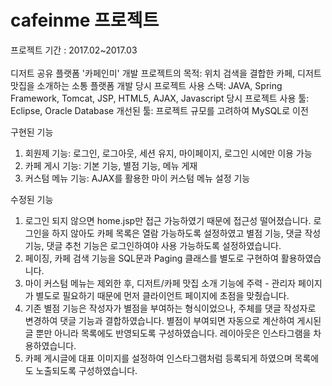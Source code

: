# cafeinme 프로젝트
프로젝트 기간 : 2017.02~2017.03
<br><br>
디저트 공유 플랫폼 '카페인미' 개발
프로젝트의 목적: 위치 검색을 결합한 카페, 디저트 맛집을 소개하는 소통 플랫폼 개발
당시 프로젝트 사용 스택: JAVA, Spring Framework, Tomcat, JSP, HTML5, AJAX, Javascript
당시 프로젝트 사용 툴: Eclipse, Oracle Database
개선된 툴: 프로젝트 규모를 고려하여 MySQL로 이전

구현된 기능
1. 회원제 기능: 로그인, 로그아웃, 세션 유지, 마이페이지, 로그인 시에만 이용 가능
2. 카페 게시 기능: 기본 기능, 별점 기능, 메뉴 게재
3. 커스텀 메뉴 기능: AJAX를 활용한 마이 커스텀 메뉴 설정 기능

수정된 기능
1. 로그인 되지 않으면 home.jsp만 접근 가능하였기 때문에 접근성 떨어졌습니다. 로그인을 하지 않아도 카페 목록은 열람 가능하도록 설정하였고 별점 기능, 댓글 작성 기능, 댓글 추천 기능은 로그인하여야 사용 가능하도록 설정하였습니다.
2. 페이징, 카페 검색 기능을 SQL문과 Paging 클래스를 별도로 구현하여 활용하였습니다.
3. 마이 커스텀 메뉴는 제외한 후, 디저트/카페 맛집 소개 기능에 주력 - 관리자 페이지가 별도로 필요하기 때문에 먼저 클라이언트 페이지에 초점을 맞췄습니다.
4. 기존 별점 기능은 작성자가 별점을 부여하는 형식이었으나, 주체를 댓글 작성자로 변경하여 댓글 기능과 결합하였습니다. 별점이 부여되면 자동으로 계산하여 게시된 글 뿐만 아니라 목록에도 반영되도록 구성하였습니다. 레이아웃은 인스타그램을 차용하였습니다.
5. 카페 게시글에 대표 이미지를 설정하여 인스타그램처럼 등록되게 하였으며 목록에도 노출되도록 구성하였습니다.

